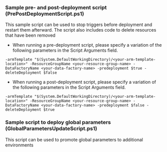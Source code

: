 
### Sample pre- and post-deployment script (PrePostDeploymentScript.ps1)

This sample script can be used to stop triggers before deployment and restart them afterward. The script also includes code to delete resources that have been removed

* When running a pre-deployment script, please specify a variation of the following parameters in the Script Arguments field.

```azurepowershell
-armTemplate "$(System.DefaultWorkingDirectory)/<your-arm-template-location>" -ResourceGroupName <your-resource-group-name> -DataFactoryName <your-data-factory-name> -predeployment $true -deleteDeployment $false
```

* When running a post-deployment script, please specify a variation of the following parameters in the Script Arguments field.

```azurepowershell
-armTemplate "$(System.DefaultWorkingDirectory)/<your-arm-template-location>" -ResourceGroupName <your-resource-group-name> -DataFactoryName <your-data-factory-name> -predeployment $false -deleteDeployment $true
```

### Sample script to deploy global parameters (GlobalParametersUpdateScript.ps1)

This script can be used to promote global parameters to additional environments
